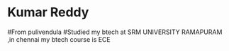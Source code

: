 # Kumar Reddy
#From pulivendula 
#Studied my btech at SRM UNIVERSITY RAMAPURAM ,in chennai 
my btech course is ECE 
